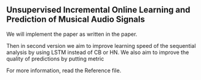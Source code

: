 ## Unsupervised Incremental Online Learning and Prediction of Musical Audio Signals

We will implement the paper as written in the paper. 

Then in second version we aim to improve learning speed of the sequential analysis by using LSTM instead of CB or HN. We also aim to improve the quality of predictions by putting metric 

For more information, read the Reference file. 